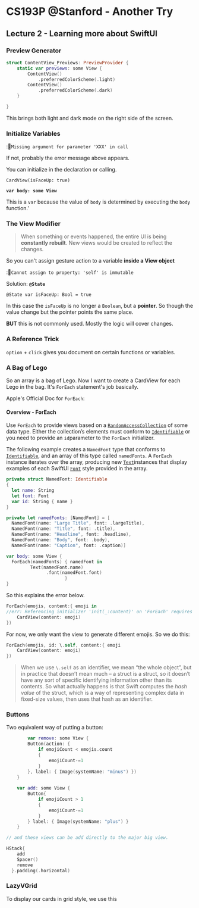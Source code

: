 # CS193P @Stanford - Another Try

## Lecture 2 - Learning more about SwiftUI

### Preview Generator

```swift
struct ContentView_Previews: PreviewProvider {
    static var previews: some View {
        ContentView()
            .preferredColorScheme(.light)
        ContentView()
            .preferredColorScheme(.dark)
    }

}
```

This brings both light and dark mode on the right side of the screen.

### Initialize Variables

::red_circle:`Missing argument for parameter 'XXX' in call`

If not, probably the error message above appears.

You can initialize in the declaration or calling.

`CardView(isFaceUp: true)`

**`var body: some View`**

This is a `var` because the value of `body` is determined by executing the `body` function.'

### The View Modifier

> When something or events happened, the entire UI is being **constantly rebuilt**. New views would be created to reflect the changes.

So you can't assign gesture action to a variable **inside a View object** 

::red_circle:`Cannot assign to property: 'self' is immutable`

Solution: **`@State`**

`@State var isFaceUp: Bool = true`

In this case the `isFaceUp` is no longer a `Boolean`, but a **pointer**. So though the value change but the pointer points the same place.

**BUT** this is not commonly used. Mostly the logic will cover changes. 

### A Reference Trick

`option` + `click` gives you document on certain functions or variables.

### A Bag of Lego

So an array is a bag of Lego. Now I want to create a CardView for each Lego in the bag. It's `ForEach` statement's job basically.

Apple's Official Doc for `ForEach`:

#### Overview - ForEach

Use `ForEach` to provide views based on a [`RandomAccessCollection`](doc://com.apple.documentation/documentation/swift/randomaccesscollection?language=swift) of some data type. Either the collection’s elements must conform to [`Identifiable`](doc://com.apple.documentation/documentation/swift/identifiable?language=swift) or you need to provide an `id`parameter to the `ForEach` initializer.

The following example creates a `NamedFont` type that conforms to [`Identifiable`](doc://com.apple.documentation/documentation/swift/identifiable?language=swift), and an array of this type called `namedFonts`. A `ForEach` instance iterates over the array, producing new [`Text`](doc://com.apple.documentation/documentation/swiftui/text?language=swift)instances that display examples of each SwiftUI [`Font`](doc://com.apple.documentation/documentation/swiftui/font?language=swift) style provided in the array.

```swift
private struct NamedFont: Identifiable 
{    
  let name: String    
  let font: Font    
  var id: String { name }
}

private let namedFonts: [NamedFont] = [    
  NamedFont(name: "Large Title", font: .largeTitle),    
  NamedFont(name: "Title", font: .title),    
  NamedFont(name: "Headline", font: .headline),    
  NamedFont(name: "Body", font: .body),    
  NamedFont(name: "Caption", font: .caption)]

var body: some View {    
  ForEach(namedFonts) { namedFont in        
         Text(namedFont.name)            
               .font(namedFont.font)    
                      }
}
```

So this explains the error below.

```swift
ForEach(emojis, content:{ emoji in
//err: Referencing initializer 'init(_:content)' on 'ForEach' requires that 'String' conform to 'Identifiable'
    CardView(content: emoji)
})
```

For now, we only want the view to generate different emojis. So we do this:

```swift
ForEach(emojis, id: \.self, content:{ emoji 
    CardView(content: emoji)
})
```

> When we use `\.self` as an identifier, we mean “the whole object”, but in practice that doesn’t mean much – a struct is a struct, so it doesn’t have any sort of specific identifying information other than its contents. So what actually happens is that Swift computes the *hash value* of the struct, which is a way of representing complex data in fixed-size values, then uses that hash as an identifier.

### Buttons

Two equivalent way of putting a button:

```swift
		var remove: some View {
        Button(action: {
            if emojiCount < emojis.count
            {
                emojiCount-=1
            }
        }, label: { Image(systemName: "minus") })
    }
    
    var add: some View {
        Button{
            if emojiCount > 1
            {
                emojiCount-=1
            }
        } label: { Image(systemName: "plus") }
    }

// and these views can be add directly to the major big view.

HStack{
  	add
    Spacer()
    remove
  }.padding(.horizontal)
```

### LazyVGrid

To display our cards in grid style, we use this 









